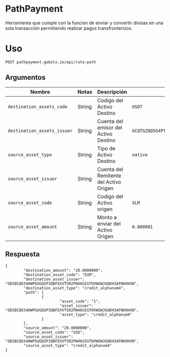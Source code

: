 # PathPayment



Herramienta que cumple con la funcion de enviar y convertir divisas en una sola transacción permitiendo realizar pagos transfronterizos.



<h1>Uso</h1>


<pre><code>POST pathpayment.gobelx.io/api/ruta-path</code></pre>


<h2>Argumentos</h2>

<table>
<thead>
<tr>
<th><font style="vertical-align: inherit;"><font style="vertical-align: inherit;">Nombre</font></font></th>
<th><font style="vertical-align: inherit;"><font style="vertical-align: inherit;">Notas</font></font></th>
<th><font style="vertical-align: inherit;"><font style="vertical-align: inherit;">Descripción</font></font></th>
<th><font style="vertical-align: inherit;"><font style="vertical-align: inherit;">Ejemplo</font></font></th>
</tr>
</thead>
<tbody>
<tr>
<td><code>destination_assets_code</code></td>
<td><font style="vertical-align: inherit;"><font style="vertical-align: inherit;">String</font></font></td>
<td><font style="vertical-align: inherit;"><font style="vertical-align: inherit;">Codigo del Activo Destino</font></font></td>
<td><code>USDT</code></td>
</tr>
<tr>
<td><code>destination_assets_issuer</code></td>
<td><font style="vertical-align: inherit;"><font style="vertical-align: inherit;">String</font></font></td>
<td><font style="vertical-align: inherit;"><font style="vertical-align: inherit;">Cuenta del emisor del Activo Destino</font></font></td>
<td><code>GCQTGZQQ5G4PTM2GL7CDIFKUBIPEC52BROAQIAPW53XBRJVN6ZJVTG6V</code></td>
</tr>
<tr>
<td><code>source_asset_type</code></td>
<td><font style="vertical-align: inherit;"><font style="vertical-align: inherit;">String</font></font></td>
<td><font style="vertical-align: inherit;"><font style="vertical-align: inherit;">Tipo de Activo Destino</font></font></td>
<td><code>native</code></td>
</tr>
<tr>
<td><code>source_asset_issuer</code></td>
<td><font style="vertical-align: inherit;"><font style="vertical-align: inherit;">String</font></font></td>
<td><font style="vertical-align: inherit;"><font style="vertical-align: inherit;"></font>Cuenta del Remitente del Activo Origen </font></td>
<td><code></code></td>
</tr>
<tr>
<td><code>source_asset_code</code></td>
<td><font style="vertical-align: inherit;"><font style="vertical-align: inherit;">String</font></font></td>
<td><font style="vertical-align: inherit;"><font style="vertical-align: inherit;">Codigo del Activo origen</font></font></td>
<td><code>XLM</code></td>
</tr>
<tr>
<td><code>source_asset_amount</code></td>
<td><font style="vertical-align: inherit;"><font style="vertical-align: inherit;">String</font></font></td>
<td><font style="vertical-align: inherit;"><font style="vertical-align: inherit;">Monto a enviar del Activo Origen </font><font style="vertical-align: inherit;"></font></font></td>
<td><code>0.000001</code></td>
</tr>
</tbody>
</table>


<h2>Respuesta</h2>

<pre class="cm-s-monokai CodeMirror codeBlock codeBlock--syntaxHighlight"><code class="language-json">{
        <span class="cm-string">"destination_amount"</span>: <span class="cm-string">"20.0000000"</span>,
        <span class="cm-string">"destination_asset_code"</span>: <span class="cm-string">"EUR"</span>,
        <span class="cm-string">"destination_asset_issuer"</span>: <span class="cm-string">"GDSBCQO34HWPGUGQSP3QBFEXVTSR2PW46UIGTHVWGWJGQKH3AFNHXHXN"</span>,
        <span class="cm-string">"destination_asset_type"</span>: <span class="cm-string">"credit_alphanum4"</span>,
        <span class="cm-string">"path"</span>: [
                {
                        <span class="cm-string cm-property">"asset_code"</span>: <span class="cm-string">"1"</span>,
                        <span class="cm-string cm-property">"asset_issuer"</span>: <span class="cm-string">"GDSBCQO34HWPGUGQSP3QBFEXVTSR2PW46UIGTHVWGWJGQKH3AFNHXHXN"</span>,
                        <span class="cm-string cm-property">"asset_type"</span>: <span class="cm-string">"credit_alphanum4"</span>
                }
        ],
        <span class="cm-string">"source_amount"</span>: <span class="cm-string">"20.0000000"</span>,
        <span class="cm-string">"source_asset_code"</span>: <span class="cm-string">"USD"</span>,
        <span class="cm-string">"source_asset_issuer"</span>: <span class="cm-string">"GDSBCQO34HWPGUGQSP3QBFEXVTSR2PW46UIGTHVWGWJGQKH3AFNHXHXN"</span>,
        <span class="cm-string">"source_asset_type"</span>: <span class="cm-string">"credit_alphanum4"</span>
}
</code></pre>
